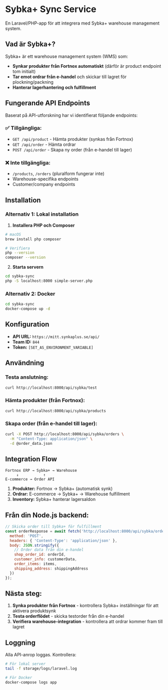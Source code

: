 # Sybka+ Sync Service

En Laravel/PHP-app för att integrera med Sybka+ warehouse management system.

## Vad är Sybka+?

Sybka+ är ett warehouse management system (WMS) som:
- **Synkar produkter från Fortnox automatiskt** (därför är product endpoint tom initialt)
- **Tar emot ordrar från e-handel** och skickar till lagret för plockning/packning
- **Hanterar lagerhantering och fulfillment**

## Fungerande API Endpoints

Baserat på API-utforskning har vi identifierat följande endpoints:

### ✅ Tillgängliga:
- `GET /api/product` - Hämta produkter (synkas från Fortnox)
- `GET /api/order` - Hämta ordrar 
- `POST /api/order` - Skapa ny order (från e-handel till lager)

### ❌ Inte tillgängliga:
- `/products`, `/orders` (pluralform fungerar inte)
- Warehouse-specifika endpoints 
- Customer/company endpoints

## Installation

### Alternativ 1: Lokal installation

1. **Installera PHP och Composer**
```bash
# macOS
brew install php composer

# Verifiera
php --version
composer --version
```

2. **Starta servern**
```bash
cd sybka-sync
php -S localhost:8000 simple-server.php
```

### Alternativ 2: Docker

```bash
cd sybka-sync
docker-compose up -d
```

## Konfiguration

- **API URL:** `https://mitt.synkaplus.se/api/`
- **Team ID:** `844`
- **Token:** `[SET_AS_ENVIRONMENT_VARIABLE]`

## Användning

### Testa anslutning:
```bash
curl http://localhost:8000/api/sybka/test
```

### Hämta produkter (från Fortnox):
```bash
curl http://localhost:8000/api/sybka/products
```

### Skapa order (från e-handel till lager):
```bash
curl -X POST http://localhost:8000/api/sybka/orders \
  -H "Content-Type: application/json" \
  -d @order_data.json
```

## Integration Flow

```
Fortnox ERP → Sybka+ → Warehouse
     ↓           ↑
E-commerce → Order API
```

1. **Produkter:** Fortnox → Sybka+ (automatisk synk)
2. **Ordrar:** E-commerce → Sybka+ → Warehouse fulfillment
3. **Inventory:** Sybka+ hanterar lagersaldon

## Från din Node.js backend:

```javascript
// Skicka order till Sybka+ för fulfillment
const orderResponse = await fetch('http://localhost:8000/api/sybka/orders', {
  method: 'POST',
  headers: { 'Content-Type': 'application/json' },
  body: JSON.stringify({
    // Order data från din e-handel
    shop_order_id: orderId,
    customer_info: customerData,
    order_items: items,
    shipping_address: shippingAddress
  })
});
```

## Nästa steg:

1. **Synka produkter från Fortnox** - kontrollera Sybka+ inställningar för att aktivera produktsynk
2. **Testa orderflödet** - skicka testorder från din e-handel
3. **Verifiera warehouse-integration** - kontrollera att ordrar kommer fram till lagret

## Loggning

Alla API-anrop loggas. Kontrollera:
```bash
# För lokal server
tail -f storage/logs/laravel.log

# För Docker
docker-compose logs app
``` 